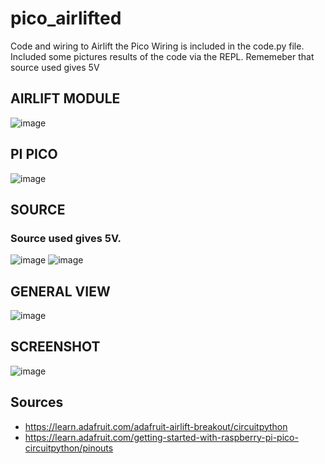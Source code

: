 # pico_airlifted
Code and wiring to Airlift the Pico
Wiring is included in the code.py file.  Included some pictures results of the code via the REPL. Rememeber that source used gives 5V

## AIRLIFT MODULE
![image](https://user-images.githubusercontent.com/34255413/109741459-15c03f00-7b9b-11eb-9b76-3231032f1f64.png)

## PI PICO
![image](https://user-images.githubusercontent.com/34255413/109741539-3ee0cf80-7b9b-11eb-8860-f94da660b652.png)

## SOURCE
### Source used gives 5V.

![image](https://user-images.githubusercontent.com/34255413/109741627-6e8fd780-7b9b-11eb-9be2-893142ea3129.png)
![image](https://user-images.githubusercontent.com/34255413/109741709-9bdc8580-7b9b-11eb-8cda-55b7d761d034.png)

## GENERAL VIEW
![image](https://user-images.githubusercontent.com/34255413/109741769-bb73ae00-7b9b-11eb-8dda-cc5d4101db2e.png)


## SCREENSHOT
![image](https://user-images.githubusercontent.com/34255413/109741903-0ee5fc00-7b9c-11eb-9446-1b174becf0d5.png)

## Sources
* https://learn.adafruit.com/adafruit-airlift-breakout/circuitpython
* https://learn.adafruit.com/getting-started-with-raspberry-pi-pico-circuitpython/pinouts
